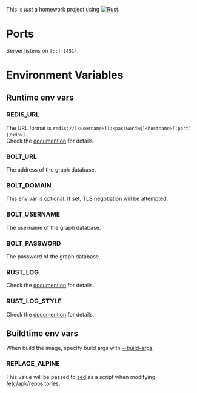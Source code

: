 This is *just* a homework project using [![Rust]](https://www.rust-lang.org "Rust").

# Ports

Server listens on `[::]:14514`.

# Environment Variables

## Runtime env vars

### REDIS_URL

The URL format is `redis://[<username>][:<password>@]<hostname>[:port][/<db>]`.  
Check the [documention](https://docs.rs/redis/latest/redis/#connection-parameters) for details.

### BOLT_URL

The address of the graph database.

### BOLT_DOMAIN

This env var is optional.
If set, TLS negotiation will be attempted.

### BOLT_USERNAME

The username of the graph database.

### BOLT_PASSWORD

The password of the graph database.

### RUST_LOG

Check the [documention](https://docs.rs/env_logger/latest/env_logger/#enabling-logging) for details.

### RUST_LOG_STYLE

Check the [documention](https://docs.rs/env_logger/latest/env_logger/#disabling-colors) for details.

## Buildtime env vars

When build the image, specify build args with [--build-args](https://docs.docker.com/engine/reference/commandline/build/#-set-build-time-variables---build-arg).

### REPLACE_ALPINE

This value will be passed to [sed](https://manpages.org/sed) as a script when modifying [/etc/apk/repositories](https://man.archlinux.org/man/community/apk-tools/apk-repositories.5.en).

[Rust]: https://img.shields.io/badge/Rust-ffffff?style=for-the-badge&labelColor=ffffff&logoColor=000000&logo=rust